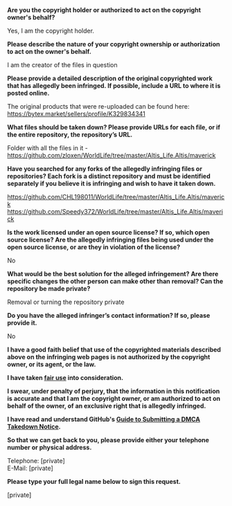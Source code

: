 **Are you the copyright holder or authorized to act on the copyright owner's behalf?**

Yes, I am the copyright holder.

**Please describe the nature of your copyright ownership or authorization to act on the owner's behalf.**

I am the creator of the files in question

**Please provide a detailed description of the original copyrighted work that has allegedly been infringed. If possible, include a URL to where it is posted online.**

The original products that were re-uploaded can be found here: https://bytex.market/sellers/profile/K329834341

**What files should be taken down? Please provide URLs for each file, or if the entire repository, the repository’s URL.**

Folder with all the files in it - https://github.com/zloxen/WorldLife/tree/master/Altis_Life.Altis/maverick

**Have you searched for any forks of the allegedly infringing files or repositories? Each fork is a distinct repository and must be identified separately if you believe it is infringing and wish to have it taken down.**

https://github.com/CHL198011/WorldLife/tree/master/Altis_Life.Altis/maverick  
https://github.com/Speedy372/WorldLife/tree/master/Altis_Life.Altis/maverick

**Is the work licensed under an open source license? If so, which open source license? Are the allegedly infringing files being used under the open source license, or are they in violation of the license?**

No

**What would be the best solution for the alleged infringement? Are there specific changes the other person can make other than removal? Can the repository be made private?**

Removal or turning the repository private

**Do you have the alleged infringer’s contact information? If so, please provide it.**

No

**I have a good faith belief that use of the copyrighted materials described above on the infringing web pages is not authorized by the copyright owner, or its agent, or the law.**

**I have taken <a href="https://www.lumendatabase.org/topics/22">fair use</a> into consideration.**

**I swear, under penalty of perjury, that the information in this notification is accurate and that I am the copyright owner, or am authorized to act on behalf of the owner, of an exclusive right that is allegedly infringed.**

**I have read and understand GitHub's <a href="https://help.github.com/articles/guide-to-submitting-a-dmca-takedown-notice/">Guide to Submitting a DMCA Takedown Notice</a>.**

**So that we can get back to you, please provide either your telephone number or physical address.**

Telephone: [private]  
E-Mail: [private]

**Please type your full legal name below to sign this request.**

[private]
